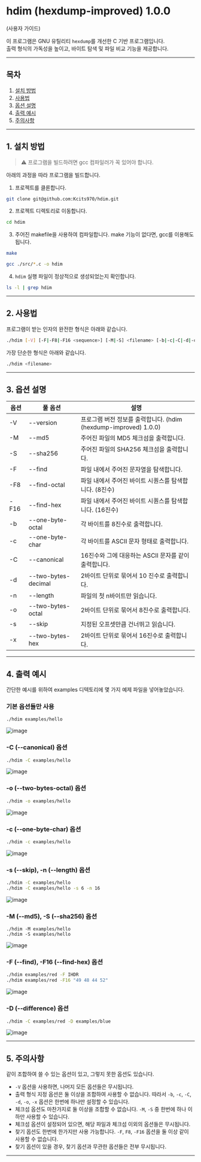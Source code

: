 # hdim (hexdump-improved) 1.0.0

(사용자 가이드)

이 프로그램은 GNU 유틸리티 `hexdump`를 개선한 C 기반 프로그램입니다.  
출력 형식의 가독성을 높이고, 바이트 탐색 및 파일 비교 기능을 제공합니다.

---

## 목차

1. [설치 방법](#1-설치-방법)
2. [사용법](#2-사용법)
3. [옵션 설명](#3-옵션-설명)
4. [출력 예시](#4-출력-예시)
5. [주의사항](#5-주의사항)

---

## 1. 설치 방법

> ⚠️ 프로그램을 빌드하려면 gcc 컴파일러가 꼭 있어야 합니다.

아래의 과정을 따라 프로그램을 빌드합니다.

1. 프로젝트를 클론합니다.

```bash
git clone git@github.com:Kcits970/hdim.git
```

2. 프로젝트 디렉토리로 이동합니다.

```bash
cd hdim
```

3. 주어진 makefile을 사용하여 컴파일합니다. make 기능이 없다면, gcc를 이용해도 됩니다.

```bash
make
```

```bash
gcc ./src/*.c -o hdim
```

4. `hdim` 실행 파일이 정상적으로 생성되었는지 확인합니다.

```bash
ls -l | grep hdim
```

---

## 2. 사용법

프로그램이 받는 인자의 완전한 형식은 아래와 같습니다.

```bash
./hdim [-V] [-F|-F8|-F16 <sequence>] [-M|-S] <filename> [-b|-c|-C|-d|-o|-x] [-n <length>] [-s <skip>]
```

가장 단순한 형식은 아래와 같습니다.
```bash
./hdim <filename>
```

---

## 3. 옵션 설명

| 옵션 | 풀 옵션 | 설명 |
|-|-|-|
| -V | --version | 프로그램 버전 정보를 출력합니다. (hdim (hexdump-improved) 1.0.0) |
| -M | --md5 | 주어진 파일의 MD5 체크섬을 출력합니다. |
| -S | --sha256 | 주어진 파일의 SHA256 체크섬을 출력합니다. |
| -F | --find | 파일 내에서 주어진 문자열을 탐색합니다. |
| -F8 | --find-octal | 파일 내에서 주어진 바이트 시퀀스를 탐색합니다. (8진수) |
| -F16 | --find-hex | 파일 내에서 주어진 바이트 시퀀스를 탐색합니다. (16진수) |
| -b | --one-byte-octal | 각 바이트를 8진수로 출력합니다. |
| -c | --one-byte-char | 각 바이트를 ASCII 문자 형태로 출력합니다. |
| -C | --canonical | 16진수와 그에 대응하는 ASCII 문자를 같이 출력합니다. |
| -d | --two-bytes-decimal | 2바이트 단위로 묶어서 10 진수로 출력합니다. |
| -n | --length | 파일의 첫 n바이트만 읽습니다. |
| -o | --two-bytes-octal | 2바이트 단위로 묶어서 8진수로 출력합니다. |
| -s | --skip | 지정된 오프셋만큼 건너뛰고 읽습니다. |
| -x | --two-bytes-hex | 2바이트 단위로 묶어서 16진수로 출력합니다. |

---

## 4. 출력 예시
간단한 예시를 위하여 examples 디텍토리에 몇 가지 예제 파일을 넣어놓았습니다. 

### 기본 옵션들만 사용
```bash
./hdim examples/hello
```
![image](https://github.com/user-attachments/assets/429ef622-683e-4b1c-8b1c-81d08bd704ab)

### -C (--canonical) 옵션
```bash
./hdim -C examples/hello
```
![image](https://github.com/user-attachments/assets/a864e29a-acca-42c4-bf0f-c148ff71bd1f)

### -o (--two-bytes-octal) 옵션
```bash
./hdim -o examples/hello
```
![image](https://github.com/user-attachments/assets/af6e973f-b4be-49f7-b14a-72a20f4d4425)

### -c (--one-byte-char) 옵션
```bash
./hdim -c examples/hello
```
![image](https://github.com/user-attachments/assets/62186a97-454b-4093-baba-e3fc2341ac27)

### -s (--skip), -n (--length) 옵션
```bash
./hdim -C examples/hello
./hdim -C examples/hello -s 6 -n 16
```
![image](https://github.com/user-attachments/assets/efd0e535-2760-4231-afda-4d0fd3600cb0)

### -M (--md5), -S (--sha256) 옵션
```
./hdim -M examples/hello
./hdim -S examples/hello
```
![image](https://github.com/user-attachments/assets/3c50fa21-cccd-4b00-b482-ecce26dc98d0)

### -F (--find), -F16 (--find-hex) 옵션
```bash
./hdim examples/red -F IHDR
./hdim examples/red -F16 "49 48 44 52"
```
![image](https://github.com/user-attachments/assets/0d9f3142-891c-42f1-9398-bdbcc1b25539)

### -D (--difference) 옵션
```bash
./hdim -C examples/red -D examples/blue
```
![image](https://github.com/user-attachments/assets/80920a8e-bc7d-49da-aed6-30dc0598d08e)

---

## 5. 주의사항

같이 조합하여 쓸 수 있는 옵션이 있고, 그렇지 못한 옵션도 있습니다.

- `-V` 옵션을 사용하면, 나머지 모든 옵션들은 무시됩니다.
- 출력 형식 지정 옵션은 둘 이상을 조합하여 사용할 수 없습니다. 따라서 `-b`, `-c`, `-C`, `-d`, `-o`, `-x` 옵션은 한번에 하나만 설정할 수 있습니다.
- 체크섬 옵션도 마찬가지로 둘 이상을 조합할 수 없습니다. `-M`, `-S` 중 한번에 하나 이하만 사용할 수 있습니다.
- 체크섬 옵션이 설정되어 있으면, 해당 파일과 체크섬 이외의 옵션들은 무시됩니다.
- 찾기 옵션도 한번에 한가지만 사용 가능합니다. `-F`, `F8`, `-F16` 옵션을 둘 이상 같이 사용할 수 없습니다.
- 찾기 옵션이 있을 경우, 찾기 옵션과 무관한 옵션들은 전부 무시됩니다.

---
